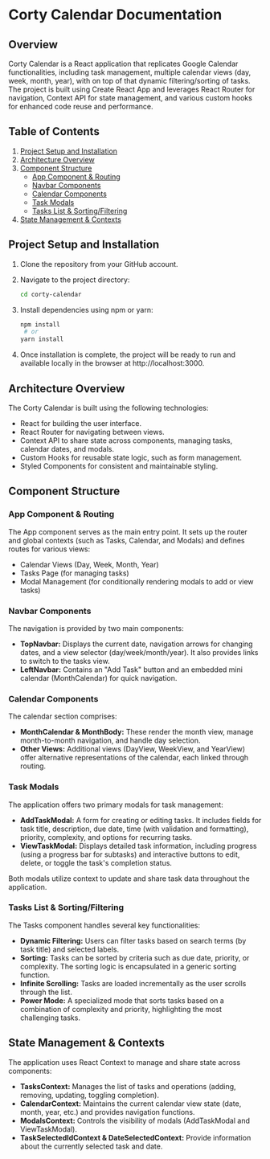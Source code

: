 # Corty Calendar Documentation

## Overview

Corty Calendar is a React application that replicates Google Calendar functionalities, including task management, multiple calendar views (day, week, month, year), with on top of that dynamic filtering/sorting of tasks. The project is built using Create React App and leverages React Router for navigation, Context API for state management, and various custom hooks for enhanced code reuse and performance.

## Table of Contents

1. [Project Setup and Installation](#project-setup-and-installation)
2. [Architecture Overview](#architecture-overview)
3. [Component Structure](#component-structure)
    - [App Component & Routing](#app-component--routing)
    - [Navbar Components](#navbar-components)
    - [Calendar Components](#calendar-components)
    - [Task Modals](#task-modals)
    - [Tasks List & Sorting/Filtering](#tasks-list--sortingfiltering)
4. [State Management & Contexts](#state-management--contexts)

## Project Setup and Installation

1. Clone the repository from your GitHub account.
2. Navigate to the project directory:  

   ```bash
   cd corty-calendar
   
3. Install dependencies using npm or yarn:  

   ```bash
   npm install
    # or
   yarn install
   
4. Once installation is complete, the project will be ready to run and available locally in the browser at http://localhost:3000.  


## Architecture Overview

The Corty Calendar is built using the following technologies:
- React for building the user interface.
- React Router for navigating between views.
- Context API to share state across components, managing tasks, calendar dates, and modals.
- Custom Hooks for reusable state logic, such as form management.
- Styled Components for consistent and maintainable styling.

## Component Structure

### App Component & Routing

The App component serves as the main entry point. It sets up the router and global contexts (such as Tasks, Calendar, and Modals) and defines routes for various views:
- Calendar Views (Day, Week, Month, Year)
- Tasks Page (for managing tasks)
- Modal Management (for conditionally rendering modals to add or view tasks)

### Navbar Components

The navigation is provided by two main components:
- **TopNavbar:** Displays the current date, navigation arrows for changing dates, and a view selector (day/week/month/year). It also provides links to switch to the tasks view.
- **LeftNavbar:** Contains an "Add Task" button and an embedded mini calendar (MonthCalendar) for quick navigation.

### Calendar Components

The calendar section comprises:
- **MonthCalendar & MonthBody:** These render the month view, manage month-to-month navigation, and handle day selection.
- **Other Views:** Additional views (DayView, WeekView, and YearView) offer alternative representations of the calendar, each linked through routing.

### Task Modals

The application offers two primary modals for task management:
- **AddTaskModal:** A form for creating or editing tasks. It includes fields for task title, description, due date, time (with validation and formatting), priority, complexity, and options for recurring tasks.
- **ViewTaskModal:** Displays detailed task information, including progress (using a progress bar for subtasks) and interactive buttons to edit, delete, or toggle the task's completion status.

Both modals utilize context to update and share task data throughout the application.

### Tasks List & Sorting/Filtering

The Tasks component handles several key functionalities:
- **Dynamic Filtering:** Users can filter tasks based on search terms (by task title) and selected labels.
- **Sorting:** Tasks can be sorted by criteria such as due date, priority, or complexity. The sorting logic is encapsulated in a generic sorting function.
- **Infinite Scrolling:** Tasks are loaded incrementally as the user scrolls through the list.
- **Power Mode:** A specialized mode that sorts tasks based on a combination of complexity and priority, highlighting the most challenging tasks.

## State Management & Contexts

The application uses React Context to manage and share state across components:
- **TasksContext:** Manages the list of tasks and operations (adding, removing, updating, toggling completion).
- **CalendarContext:** Maintains the current calendar view state (date, month, year, etc.) and provides navigation functions.
- **ModalsContext:** Controls the visibility of modals (AddTaskModal and ViewTaskModal).
- **TaskSelectedIdContext & DateSelectedContext:** Provide information about the currently selected task and date.

